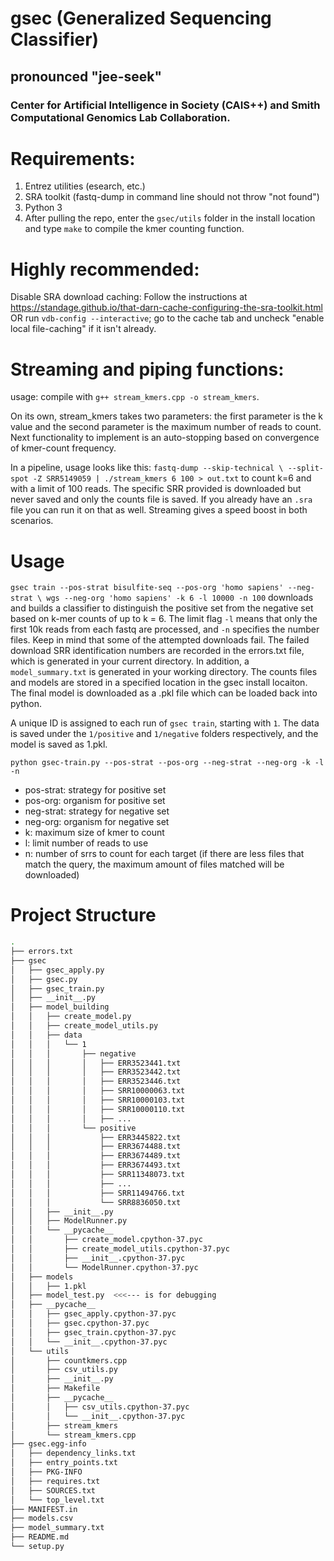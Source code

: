 # gsec (Generalized Sequencing Classifier)
## pronounced "jee-seek"
### Center for Artificial Intelligence in Society (CAIS++) and Smith Computational Genomics Lab Collaboration.
                                                                                
# Requirements:
1. Entrez utilities (esearch, etc.)
2. SRA toolkit (fastq-dump in command line should not throw "not found")
3. Python 3
4. After pulling the repo, enter the `gsec/utils` folder in the install location
and type `make` to compile the kmer counting function.

# Highly recommended:
Disable SRA download caching: Follow the instructions at 
https://standage.github.io/that-darn-cache-configuring-the-sra-toolkit.html OR 
run `vdb-config --interactive`; go to the cache tab and uncheck "enable local
file-caching" if it isn't already. 

# Streaming and piping functions:
usage: compile with `g++ stream_kmers.cpp -o stream_kmers`.

On its own, stream_kmers takes two parameters: the first parameter is the
k value and the second parameter is the maximum number of reads to count. 
Next functionality to implement is an auto-stopping based on convergence 
of kmer-count frequency.

In a pipeline, usage looks like this: `fastq-dump --skip-technical \
--split-spot -Z SRR5149059 | ./stream_kmers 6 100 > out.txt` to count k=6 
and with a limit of 100 reads. The specific SRR provided is downloaded but 
never saved and only the counts file is saved. If you already have an `.sra` 
file you can run it on that as well. Streaming gives a speed boost in both 
scenarios.

# Usage
`gsec train --pos-strat bisulfite-seq --pos-org 'homo sapiens' --neg-strat \
wgs --neg-org 'homo sapiens' -k 6 -l 10000 -n 100` downloads and builds a 
classifier to distinguish the positive set from the negative set based on 
k-mer counts of up to k = 6. The limit flag `-l` means that only the first 
10k reads from each fastq are processed, and `-n` specifies the number files.
Keep in mind that some of the attempted downloads fail.
The failed download SRR identification numbers are recorded in the errors.txt 
file, which is generated in your current directory. In addition, a 
`model_summary.txt` is generated in your working directory. The counts files
and models are stored in a specified location in the gsec install locaiton.
The final model is downloaded as a .pkl file which can be loaded back into 
python. 

A unique ID is assigned to each run of `gsec train`, starting with `1`. The
data is saved under the `1/positive` and `1/negative` folders respectively, 
and the model is saved as 1.pkl.


`python gsec-train.py --pos-strat --pos-org --neg-strat --neg-org -k -l -n`
- pos-strat: strategy for positive set
- pos-org: organism for positive set
- neg-strat: strategy for negative set
- neg-org: organism for negative set
- k: maximum size of kmer to count
- l: limit number of reads to use
- n: number of srrs to count for each target (if there are less files that 
match the query, the maximum amount of files matched will be downloaded)

# Project Structure
```bash
.
├── errors.txt
├── gsec
│   ├── gsec_apply.py
│   ├── gsec.py
│   ├── gsec_train.py
│   ├── __init__.py
│   ├── model_building
│   │   ├── create_model.py
│   │   ├── create_model_utils.py
│   │   ├── data
│   │   │   └── 1
│   │   │       ├── negative
│   │   │       │   ├── ERR3523441.txt
│   │   │       │   ├── ERR3523442.txt
│   │   │       │   ├── ERR3523446.txt
│   │   │       │   ├── SRR10000063.txt
│   │   │       │   ├── SRR10000103.txt
│   │   │       │   ├── SRR10000110.txt
│   │   │       │   ├── ...
│   │   │       └── positive
│   │   │           ├── ERR3445822.txt
│   │   │           ├── ERR3674488.txt
│   │   │           ├── ERR3674489.txt
│   │   │           ├── ERR3674493.txt
│   │   │           ├── SRR11348073.txt
│   │   │           ├── ...
│   │   │           ├── SRR11494766.txt
│   │   │           └── SRR8836050.txt
│   │   ├── __init__.py
│   │   ├── ModelRunner.py
│   │   └── __pycache__
│   │       ├── create_model.cpython-37.pyc
│   │       ├── create_model_utils.cpython-37.pyc
│   │       ├── __init__.cpython-37.pyc
│   │       └── ModelRunner.cpython-37.pyc
│   ├── models
│   │   ├── 1.pkl
│   ├── model_test.py  <<<--- is for debugging
│   ├── __pycache__
│   │   ├── gsec_apply.cpython-37.pyc
│   │   ├── gsec.cpython-37.pyc
│   │   ├── gsec_train.cpython-37.pyc
│   │   └── __init__.cpython-37.pyc
│   └── utils
│       ├── countkmers.cpp
│       ├── csv_utils.py
│       ├── __init__.py
│       ├── Makefile
│       ├── __pycache__
│       │   ├── csv_utils.cpython-37.pyc
│       │   └── __init__.cpython-37.pyc
│       ├── stream_kmers
│       └── stream_kmers.cpp
├── gsec.egg-info
│   ├── dependency_links.txt
│   ├── entry_points.txt
│   ├── PKG-INFO
│   ├── requires.txt
│   ├── SOURCES.txt
│   └── top_level.txt
├── MANIFEST.in
├── models.csv
├── model_summary.txt
├── README.md
└── setup.py
```

